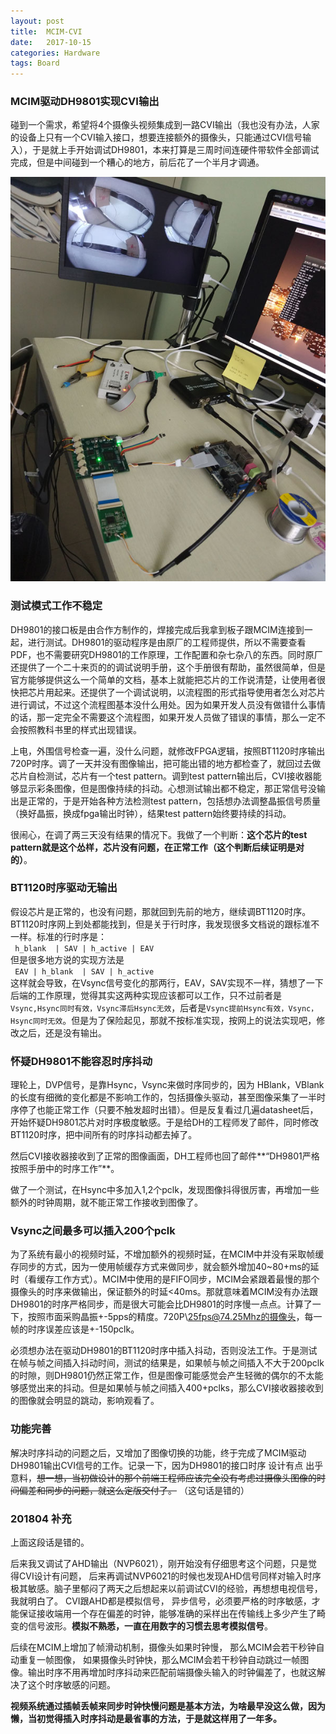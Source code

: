 ```yaml
---
layout: post
title:  MCIM-CVI
date:   2017-10-15 
categories: Hardware
tags: Board
---
```


### MCIM驱动DH9801实现CVI输出

碰到一个需求，希望将4个摄像头视频集成到一路CVI输出（我也没有办法，人家的设备上只有一个CVI输入接口，想要连接额外的摄像头，只能通过CVI信号输入），于是就上手开始调试DH9801，本来打算是三周时间连硬件带软件全部调试完成，但是中间碰到一个糟心的地方，前后花了一个半月才调通。 

<div align="center">
<img src="/images/mcmm-to-cvi-1.jpg" />
</div>
<!--more-->

### 测试模式工作不稳定

DH9801的接口板是由合作方制作的，焊接完成后我拿到板子跟MCIM连接到一起，进行测试。DH9801的驱动程序是由原厂的工程师提供，所以不需要查看PDF，也不需要研究DH9801的工作原理，工作配置和杂七杂八的东西。同时原厂还提供了一个二十来页的的调试说明手册，这个手册很有帮助，虽然很简单，但是官方能够提供这么一个简单的文档，基本上就能把芯片的工作说清楚，让使用者很快把芯片用起来。还提供了一个调试说明，以流程图的形式指导使用者怎么对芯片进行调试，不过这个流程图基本没什么用处。因为如果开发人员没有做错什么事情的话，那一定完全不需要这个流程图，如果开发人员做了错误的事情，那么一定不会按照教科书里的样式出现错误。

上电，外围信号检查一遍，没什么问题，就修改FPGA逻辑，按照BT1120时序输出720P时序。调了一天并没有图像输出，把可能出错的地方都检查了，就回过去做芯片自检测试，芯片有一个test pattern。调到test pattern输出后，CVI接收器能够显示彩条图像，但是图像持续的抖动。心想测试输出都不稳定，那正常信号没输出是正常的，于是开始各种方法检测test pattern，包括想办法调整晶振信号质量（换好晶振，换成fpga输出时钟），结果test pattern始终要持续的抖动。

很闹心，在调了两三天没有结果的情况下。我做了一个判断：**这个芯片的test pattern就是这个怂样，芯片没有问题，在正常工作（这个判断后续证明是对的）**。

### BT1120时序驱动无输出

假设芯片是正常的，也没有问题，那就回到先前的地方，继续调BT1120时序。BT1120时序网上到处都能找到，但是关于行时序，我发现很多文档说的跟标准不一样。标准的行时序是：  
` h_blank  | SAV | h_active | EAV`  
但是很多地方说的实现方法是  
` EAV | h_blank  | SAV | h_active`  
这样就会导致，在Vsync信号变化的那两行，EAV，SAV实现不一样，猜想了一下后端的工作原理，觉得其实这两种实现应该都可以工作，只不过前者是`Vsync,Hsync同时有效，Vsync滞后Hsync无效`，后者是`Vsync提前Hsync有效，Vsync，Hsync同时无效`。但是为了保险起见，那就不按标准实现，按网上的说法实现吧，修改之后，还是没有输出。

### 怀疑DH9801不能容忍时序抖动

理轮上，DVP信号，是靠Hsync，Vsync来做时序同步的，因为 HBlank，VBlank 的长度有细微的变化都是不影响工作的，包括摄像头驱动，甚至图像采集了一半时序停了也能正常工作（只要不触发超时出错）。但是反复看过几遍datasheet后，开始怀疑DH9801芯片对时序极度敏感。于是给DH的工程师发了邮件，同时修改BT1120时序，把中间所有的时序抖动都去掉了。

然后CVI接收器接收到了正常的图像画面，DH工程师也回了邮件**“DH9801严格按照手册中的时序工作”**。

做了一个测试，在Hsync中多加入1,2个pclk，发现图像抖得很厉害，再增加一些额外的时钟周期，就不能正常工作接收到图像了。

### Vsync之间最多可以插入200个pclk

为了系统有最小的视频时延，不增加额外的视频时延，在MCIM中并没有采取帧缓存同步的方式，因为一使用帧缓存方式来做同步，就会额外增加40~80+ms的延时（看缓存工作方式）。MCIM中使用的是FIFO同步，MCIM会紧跟着最慢的那个摄像头的时序来做输出，保证额外的时延\<40ms。那就意味着MCIM没有办法跟DH9801的时序严格同步，而是很大可能会比DH9801的时序慢一点点。计算了一下，按照市面采购晶振+-5pps的精度。720P\\25fps@74.25Mhz的摄像头，每一帧的时序误差应该是+-150pclk。

必须想办法在驱动DH9801的BT1120时序中插入抖动，否则没法工作。于是测试在帧与帧之间插入抖动时间，测试的结果是，如果帧与帧之间插入不大于200pclk的时隙，则DH9801仍然正常工作，但是图像可能感觉会产生轻微的偶尔的不太能够感觉出来的抖动。但是如果帧与帧之间插入400+pclks，那么CVI接收器接收到的图像就会明显的跳动，影响观看了。

### 功能完善

解决时序抖动的问题之后，又增加了图像切换的功能，终于完成了MCIM驱动DH9801输出CVI信号的工作。记录一下，因为DH9801的接口时序 设计有点 出乎意料，~~想一想，当初做设计的那个前端工程师应该完全没有考虑过摄像头图像的时间偏差和同步的问题，就这么定版交付了。~~ （这句话是错的）

### 201804 补充

上面这段话是错的。

后来我又调试了AHD输出（NVP6021），刚开始没有仔细思考这个问题，只是觉得CVI设计有问题， 后来再调试NVP6021的时候也发现AHD信号同样对输入时序极其敏感。脑子里郁闷了两天之后想起来以前调试CVI的经验，再想想电视信号， 我就明白了。 CVI跟AHD都是模拟信号， 异步信号，必须要严格的时序敏感，才能保证接收端用一个存在偏差的时钟，能够准确的采样出在传输线上多少产生了畸变的信号波形。**模拟不熟悉，一直在用数字的习惯去思考模拟信号**。

后续在MCIM上增加了帧滑动机制，摄像头如果时钟慢， 那么MCIM会若干秒钟自动重复一帧图像， 如果摄像头时钟快，那么MCIM会若干秒钟自动跳过一帧图像。输出时序不用再增加时序抖动来匹配前端摄像头输入的时钟偏差了，也就这解决了这个时序敏感的问题。

**视频系统通过插帧丢帧来同步时钟快慢问题是基本方法，为啥最早没这么做，因为懒，当初觉得插入时序抖动是最省事的方法，于是就这样用了一年多。**